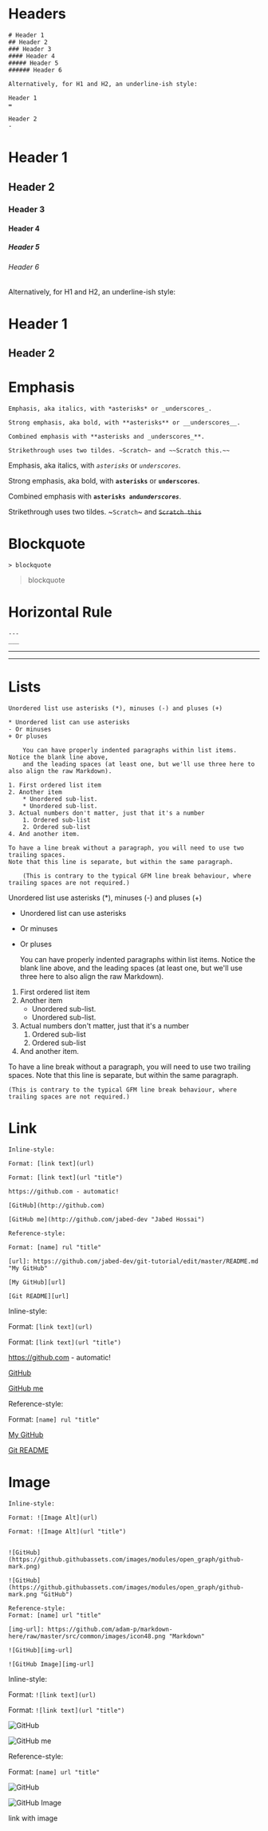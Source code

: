 <!-- Headers -->
# Headers

```
# Header 1
## Header 2
### Header 3
#### Header 4
##### Header 5
###### Header 6

Alternatively, for H1 and H2, an underline-ish style:

Header 1
=

Header 2
-
```

# Header 1
## Header 2
### Header 3
#### Header 4
##### Header 5
###### Header 6

Alternatively, for H1 and H2, an underline-ish style:

Header 1
=
Header 2
-

<!-- Emphasis -->
# Emphasis

```
Emphasis, aka italics, with *asterisks* or _underscores_.

Strong emphasis, aka bold, with **asterisks** or __underscores__.

Combined emphasis with **asterisks and _underscores_**.

Strikethrough uses two tildes. ~Scratch~ and ~~Scratch this.~~
```

Emphasis, aka italics, with *`asterisks`* or _`underscores`_.

Strong emphasis, aka bold, with **`asterisks`** or __`underscores`__.

Combined emphasis with **`asterisks and`_`underscores`_**.

Strikethrough uses two tildes. ~`Scratch`~ and ~~`Scratch this`~~

<!-- Blockquote -->
# Blockquote
```
> blockquote
```
> blockquote

<!-- Horizontal Rule -->
# Horizontal Rule
```
---
___
```
---
___

<!-- Lists -->
# Lists

```
Unordered list use asterisks (*), minuses (-) and pluses (+)

* Unordered list can use asterisks
- Or minuses
+ Or pluses

    You can have properly indented paragraphs within list items. Notice the blank line above,
    and the leading spaces (at least one, but we'll use three here to also align the raw Markdown).

1. First ordered list item
2. Another item
    * Unordered sub-list. 
    * Unordered sub-list. 
3. Actual numbers don't matter, just that it's a number
    1. Ordered sub-list
    2. Ordered sub-list
4. And another item.

To have a line break without a paragraph, you will need to use two trailing spaces.
Note that this line is separate, but within the same paragraph.

    (This is contrary to the typical GFM line break behaviour, where trailing spaces are not required.)
```


Unordered list use asterisks (*), minuses (-) and pluses (+)

* Unordered list can use asterisks
- Or minuses
+ Or pluses

    You can have properly indented paragraphs within list items. Notice the blank line above,
    and the leading spaces (at least one, but we'll use three here to also align the raw Markdown).

1. First ordered list item
2. Another item
    * Unordered sub-list. 
    * Unordered sub-list. 
3. Actual numbers don't matter, just that it's a number
    1. Ordered sub-list
    2. Ordered sub-list
4. And another item.

To have a line break without a paragraph, you will need to use two trailing spaces.
Note that this line is separate, but within the same paragraph.

    (This is contrary to the typical GFM line break behaviour, where trailing spaces are not required.)


<!-- Link -->
# Link
```
Inline-style:

Format: [link text](url)

Format: [link text](url "title")

https://github.com - automatic!

[GitHub](http://github.com)

[GitHub me](http://github.com/jabed-dev "Jabed Hossai")

Reference-style: 

Format: [name] rul "title"

[url]: https://github.com/jabed-dev/git-tutorial/edit/master/README.md "My GitHub"

[My GitHub][url]

[Git README][url]
```

Inline-style:

Format: `[link text](url)`

Format: `[link text](url "title")`

https://github.com - automatic!

[GitHub](http://github.com)

[GitHub me](http://github.com/jabed-dev "Jabed Hossai")

Reference-style: 

Format: `[name] rul "title"`

[url]: https://github.com/jabed-dev/git-tutorial/edit/master/README.md "My GitHub"

[My GitHub][url]

[Git README][url]

<!-- Image -->
# Image 

```
Inline-style:

Format: ![Image Alt](url)

Format: ![Image Alt](url "title")


![GitHub](https://github.githubassets.com/images/modules/open_graph/github-mark.png)

![GitHub](https://github.githubassets.com/images/modules/open_graph/github-mark.png "GitHub")

Reference-style: 
Format: [name] url "title"

[img-url]: https://github.com/adam-p/markdown-here/raw/master/src/common/images/icon48.png "Markdown"

![GitHub][img-url]

![GitHub Image][img-url]
```

Inline-style:

Format: `![link text](url)`

Format: `![link text](url "title")`

![GitHub](https://github.githubassets.com/images/modules/open_graph/github-mark.png)

![GitHub me](https://github.githubassets.com/images/modules/open_graph/github-mark.png "GitHub")

Reference-style: 

Format: `[name] url "title"`

[img-url]: https://github.com/adam-p/markdown-here/raw/master/src/common/images/icon48.png "Markdown"

![GitHub][img-url]

![GitHub Image][img-url]

link with image
